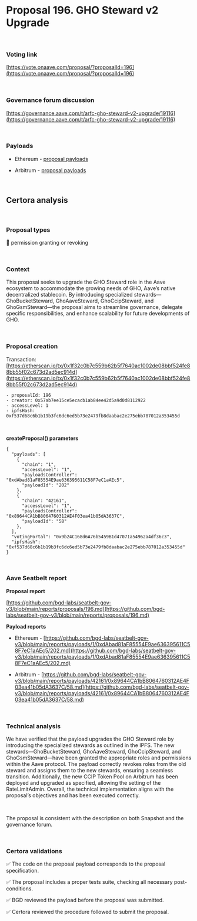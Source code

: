 # Proposal 196. GHO Steward v2 Upgrade

<br>

### Voting link

[https://vote.onaave.com/proposal/?proposalId=196](https://vote.onaave.com/proposal/?proposalId=196)

<br>

### Governance forum discussion

[https://governance.aave.com/t/arfc-gho-steward-v2-upgrade/19116](https://governance.aave.com/t/arfc-gho-steward-v2-upgrade/19116)

<br>

### Payloads

* Ethereum - [proposal payloads](https://etherscan.io/address/0x18F74428230cB84c6FFF694614a453b9cE5aeb20#code)

* Arbitrum - [proposal payloads](https://arbiscan.io/address/0x3C916e95C3E882daBD983396D27d0a2AC1fBdf7e#code)

<br>

## Certora analysis

<br>

### Proposal types

:handshake: permission granting or revoking

<br>

### Context

This proposal seeks to upgrade the GHO Steward role in the Aave ecosystem to accommodate the growing needs of GHO, Aave’s native decentralized stablecoin. By introducing specialized stewards—GhoBucketSteward, GhoAaveSteward, GhoCcipSteward, and GhoGsmSteward—the proposal aims to streamline governance, delegate specific responsibilities, and enhance scalability for future developments of GHO.

<br>

### Proposal creation

Transaction: [https://etherscan.io/tx/0x1f32c0b7c559b62b5f7640ac1002de08bbf524fe88bb55f02c673d2ad5ec914d](https://etherscan.io/tx/0x1f32c0b7c559b62b5f7640ac1002de08bbf524fe88bb55f02c673d2ad5ec914d)

```
- proposalId: 196
- creator: 0x57ab7ee15ce5ecacb1ab84ee42d5a9d0d8112922
- accessLevel: 1
- ipfsHash: 0xf537d68c6b1b19b3fc6dc6ed5b73e2479fb8daabac2e275ebb787012a353455d
```

<br>

**createProposal() parameters**

```
{
  "payloads": [ 
    { 
      "chain": "1", 
      "accessLevel": "1", 
      "payloadsController": "0xdAbad81aF85554E9ae636395611C58F7eC1aAEc5", 
      "payloadId": "202" 
    }, 
    { 
      "chain": "42161", 
      "accessLevel": "1", 
      "payloadsController": "0x89644CA1bB8064760312AE4F03ea41b05dA3637C", 
      "payloadId": "58" 
    }, 
  ], 
  "votingPortal": "0x9b24C168d6A76b5459B1d47071a54962a4df36c3", 
  "ipfsHash": "0xf537d68c6b1b19b3fc6dc6ed5b73e2479fb8daabac2e275ebb787012a353455d" 
}
```

<br>

### Aave Seatbelt report

**Proposal report**

[https://github.com/bgd-labs/seatbelt-gov-v3/blob/main/reports/proposals/196.md](https://github.com/bgd-labs/seatbelt-gov-v3/blob/main/reports/proposals/196.md)

**Payload reports**

* Ethereum - [https://github.com/bgd-labs/seatbelt-gov-v3/blob/main/reports/payloads/1/0xdAbad81aF85554E9ae636395611C58F7eC1aAEc5/202.md](https://github.com/bgd-labs/seatbelt-gov-v3/blob/main/reports/payloads/1/0xdAbad81aF85554E9ae636395611C58F7eC1aAEc5/202.md)

* Arbitrum - [https://github.com/bgd-labs/seatbelt-gov-v3/blob/main/reports/payloads/42161/0x89644CA1bB8064760312AE4F03ea41b05dA3637C/58.md](https://github.com/bgd-labs/seatbelt-gov-v3/blob/main/reports/payloads/42161/0x89644CA1bB8064760312AE4F03ea41b05dA3637C/58.md)

<br>

### Technical analysis

We have verified that the payload upgrades the GHO Steward role by introducing the specialized stewards as outlined in the IPFS. The new stewards—GhoBucketSteward, GhoAaveSteward, GhoCcipSteward, and GhoGsmSteward—have been granted the appropriate roles and permissions within the Aave protocol. The payload correctly revokes roles from the old steward and assigns them to the new stewards, ensuring a seamless transition. Additionally, the new CCIP Token Pool on Arbitrum has been deployed and upgraded as specified, allowing the setting of the RateLimitAdmin. Overall, the technical implementation aligns with the proposal’s objectives and has been executed correctly.

<br>

The proposal is consistent with the description on both Snapshot and the governance forum.

<br>

### Certora validations

:white_check_mark: The code on the proposal payload corresponds to the proposal specification.

:white_check_mark: The proposal includes a proper tests suite, checking all necessary post-conditions.

:white_check_mark: BGD reviewed the payload before the proposal was submitted.

:white_check_mark: Certora reviewed the procedure followed to submit the proposal.


